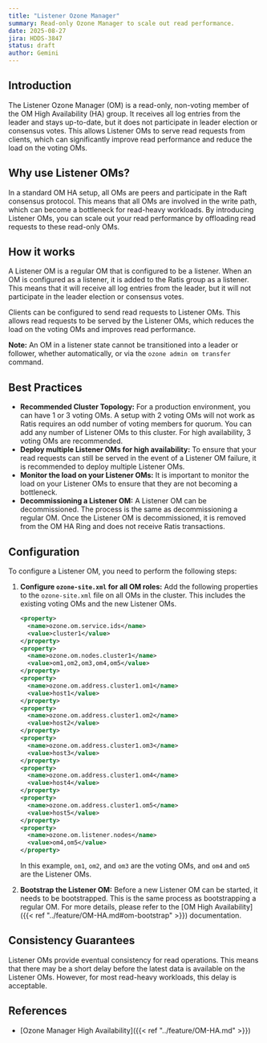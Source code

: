 ```yaml
---
title: "Listener Ozone Manager"
summary: Read-only Ozone Manager to scale out read performance.
date: 2025-08-27
jira: HDDS-3847
status: draft
author: Gemini
---
```

<!--
  Licensed to the Apache Software Foundation (ASF) under one or more
  contributor license agreements.  See the NOTICE file distributed with
  this work for additional information regarding copyright ownership.
  The ASF licenses this file to You under the Apache License, Version 2.0
  (the "License"); you may not use this file except in compliance with
  the License.  You may obtain a copy of the License at

      http://www.apache.org/licenses/LICENSE-2.0

  Unless required by applicable law or agreed to in writing, software
  distributed under the License is distributed on an "AS IS" BASIS,
  WITHOUT WARRANTIES OR CONDITIONS OF ANY KIND, either express or implied.
  See the License for the specific language governing permissions and
  limitations under the License.
-->

## Introduction

The Listener Ozone Manager (OM) is a read-only, non-voting member of the OM High Availability (HA) group. It receives all log entries from the leader and stays up-to-date, but it does not participate in leader election or consensus votes. This allows Listener OMs to serve read requests from clients, which can significantly improve read performance and reduce the load on the voting OMs.

## Why use Listener OMs?

In a standard OM HA setup, all OMs are peers and participate in the Raft consensus protocol. This means that all OMs are involved in the write path, which can become a bottleneck for read-heavy workloads. By introducing Listener OMs, you can scale out your read performance by offloading read requests to these read-only OMs.

## How it works

A Listener OM is a regular OM that is configured to be a listener. When an OM is configured as a listener, it is added to the Ratis group as a listener. This means that it will receive all log entries from the leader, but it will not participate in the leader election or consensus votes.

Clients can be configured to send read requests to Listener OMs. This allows read requests to be served by the Listener OMs, which reduces the load on the voting OMs and improves read performance.

**Note:** An OM in a listener state cannot be transitioned into a leader or follower, whether automatically, or via the `ozone admin om transfer` command.

## Best Practices

*   **Recommended Cluster Topology:** For a production environment, you can have 1 or 3 voting OMs. A setup with 2 voting OMs will not work as Ratis requires an odd number of voting members for quorum. You can add any number of Listener OMs to this cluster. For high availability, 3 voting OMs are recommended.
*   **Deploy multiple Listener OMs for high availability:** To ensure that your read requests can still be served in the event of a Listener OM failure, it is recommended to deploy multiple Listener OMs.
*   **Monitor the load on your Listener OMs:** It is important to monitor the load on your Listener OMs to ensure that they are not becoming a bottleneck.
*   **Decommissioning a Listener OM:** A Listener OM can be decommissioned. The process is the same as decommissioning a regular OM. Once the Listener OM is decommissioned, it is removed from the OM HA Ring and does not receive Ratis transactions.

## Configuration

To configure a Listener OM, you need to perform the following steps:

1.  **Configure `ozone-site.xml` for all OM roles:** Add the following properties to the `ozone-site.xml` file on all OMs in the cluster. This includes the existing voting OMs and the new Listener OMs.

    ```xml
    <property>
      <name>ozone.om.service.ids</name>
      <value>cluster1</value>
    </property>
    <property>
      <name>ozone.om.nodes.cluster1</name>
      <value>om1,om2,om3,om4,om5</value>
    </property>
    <property>
      <name>ozone.om.address.cluster1.om1</name>
      <value>host1</value>
    </property>
    <property>
      <name>ozone.om.address.cluster1.om2</name>
      <value>host2</value>
    </property>
    <property>
      <name>ozone.om.address.cluster1.om3</name>
      <value>host3</value>
    </property>
    <property>
      <name>ozone.om.address.cluster1.om4</name>
      <value>host4</value>
    </property>
    <property>
      <name>ozone.om.address.cluster1.om5</name>
      <value>host5</value>
    </property>
    <property>
      <name>ozone.om.listener.nodes</name>
      <value>om4,om5</value>
    </property>
    ```

    In this example, `om1`, `om2`, and `om3` are the voting OMs, and `om4` and `om5` are the Listener OMs.

2.  **Bootstrap the Listener OM:** Before a new Listener OM can be started, it needs to be bootstrapped. This is the same process as bootstrapping a regular OM. For more details, please refer to the [OM High Availability]({{< ref "../feature/OM-HA.md#om-bootstrap" >}}) documentation.



## Consistency Guarantees

Listener OMs provide eventual consistency for read operations. This means that there may be a short delay before the latest data is available on the Listener OMs. However, for most read-heavy workloads, this delay is acceptable.

## References

* [Ozone Manager High Availability]({{< ref "../feature/OM-HA.md" >}})
